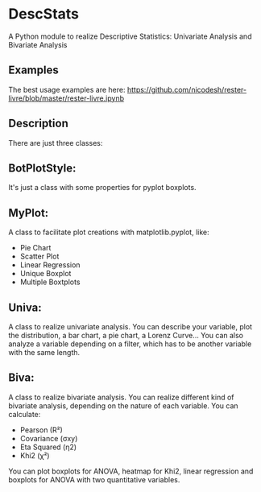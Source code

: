 # DescStats
A Python module to realize Descriptive Statistics: Univariate Analysis and Bivariate Analysis

## Examples

The best usage examples are here: https://github.com/nicodesh/rester-livre/blob/master/rester-livre.ipynb

## Description
There are just three classes:

## BotPlotStyle:
It's just a class with some properties for pyplot boxplots.

## MyPlot:
A class to facilitate plot creations with matplotlib.pyplot, like:
- Pie Chart
- Scatter Plot
- Linear Regression
- Unique Boxplot
- Multiple Boxtplots

## Univa:
A class to realize univariate analysis. You can describe your variable, plot the distribution, a bar chart, a pie chart, a Lorenz Curve... You can also analyze a variable depending on a filter, which has to be another variable with the same length.

## Biva:
A class to realize bivariate analysis. You can realize different kind of bivariate analysis, depending on the nature of each variable. You can calculate:

- Pearson (R²)
- Covariance (σxy)
- Eta Squared (η2)
- Khi2 (χ²)

You can plot boxplots for ANOVA, heatmap for Khi2, linear regression and boxplots for ANOVA with two quantitative variables.
